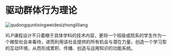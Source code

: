 ﻿# 驱动群体行为理论

![qudongquntixingweidesizhongliliang](../qudongquntixingweidesizhongqudong.jpg)




XLP课程设计不只着眼于具体学科的技术内容，更将一个班级或院系的学生作为一个微型社会来看待，进而利用该社会提供的所有机会与潜在力量，创造一个学习型的互动环境，从而形成累积、传播、创造与运用知识的功能系统。
